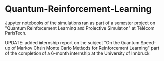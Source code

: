 # Quantum-Reinforcement-Learning
Jupyter notebooks of the simulations ran as part of a semester project on "Quantum Reinforcement Learning and Projective Simulation" at Télécom ParisTech.

UPDATE: added internship report on the subject "On the Quantum Speed-up of Markov Chain Monte Carlo Methods for Reinforcement Learning" part of the completion of a 6-month internship at the University of Innbruck
